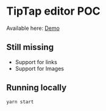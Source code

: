 # TipTap editor POC

Available here: [Demo](https://wok.github.io/slate-test/)

## Still missing

* Support for links
* Support for Images 


## Running locally

```
yarn start
```

